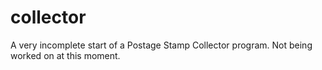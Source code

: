 # collector
A very incomplete start of a Postage Stamp Collector program. Not being worked on at this moment.
